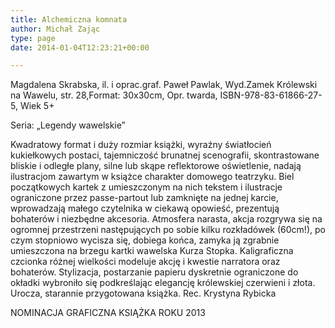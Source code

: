 ```yaml
---
title: Alchemiczna komnata
author: Michał Zając
type: page
date: 2014-01-04T12:23:21+00:00

---
```

Magdalena Skrabska, il. i oprac.graf. Paweł Pawlak, Wyd.Zamek Królewski na Wawelu, str. 28,Format: 30x30cm, Opr. twarda, ISBN-978-83-61866-27-5, Wiek 5+
  
Seria: „Legendy wawelskie”

Kwadratowy format i duży rozmiar książki, wyraźny światłocień kukiełkowych postaci, tajemniczość brunatnej scenografii, skontrastowane bliskie i odległe plany, silne lub skąpe reflektorowe oświetlenie, nadają ilustracjom zawartym w książce charakter domowego teatrzyku. Biel początkowych kartek z umieszczonym na nich tekstem i ilustracje ograniczone przez passe-partout lub zamknięte na jednej karcie, wprowadzają małego czytelnika w ciekawą opowieść, prezentują bohaterów i niezbędne akcesoria. Atmosfera narasta, akcja rozgrywa się na ogromnej przestrzeni następujących po sobie kilku rozkładówek (60cm!), po czym stopniowo wycisza się, dobiega końca, zamyka ją zgrabnie umieszczona na brzegu kartki wawelska Kurza Stopka. Kaligraficzna czcionka różnej wielkości modeluje akcję i kwestie narratora oraz bohaterów. Stylizacja, postarzanie papieru dyskretnie ograniczone do okładki wybroniło się podkreślając elegancję królewskiej czerwieni i złota. Urocza, starannie przygotowana książka. Rec. Krystyna Rybicka
  
NOMINACJA GRAFICZNA KSIĄŻKA ROKU 2013